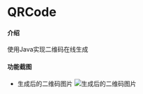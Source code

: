 # QRCode

#### 介绍
使用Java实现二维码在线生成

#### 功能截图
- 生成后的二维码图片
![生成后的二维码图片](https://images.gitee.com/uploads/images/2020/0701/103255_e439cf8d_5459645.jpeg "jam.jpg")
